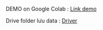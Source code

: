 DEMO on Google Colab : [Link demo](https://colab.research.google.com/drive/1JlevSk1rGx14xXvoJ9eDBT5pqFiLkl0u?usp=sharing)

Drive folder lưu data : [Driver](https://drive.google.com/drive/folders/19bLIrd2TjclCkuT6jG8JUmSjIaBuNDHC?usp=sharing)
